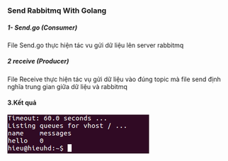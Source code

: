 ### Send Rabbitmq With Golang 

##### 1- Send.go (Consumer)
File Send.go thực hiện tác vu gửi dữ liệu lên server rabbitmq
##### 2 receive (Producer)
File Receive thực hiện tác vụ gửi dữ liệu vào đúng topic mà file send định nghĩa trung gian giữa dữ liệu và rabbitmq

#### 3.Kết quả 
![Kết quả](/img/resuft.png)